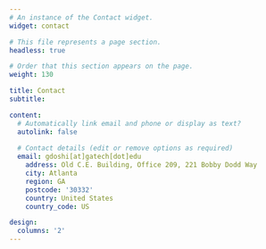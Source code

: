```yaml
---
# An instance of the Contact widget.
widget: contact

# This file represents a page section.
headless: true

# Order that this section appears on the page.
weight: 130

title: Contact
subtitle:

content:
  # Automatically link email and phone or display as text?
  autolink: false
  
  # Contact details (edit or remove options as required)
  email: gdoshi[at]gatech[dot]edu
    address: Old C.E. Building, Office 209, 221 Bobby Dodd Way
    city: Atlanta
    region: GA
    postcode: '30332'
    country: United States
    country_code: US

design:
  columns: '2'
---
```

